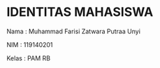 # IDENTITAS MAHASISWA
Nama  : Muhammad Farisi Zatwara Putraa Unyi

NIM   : 119140201

Kelas : PAM RB
